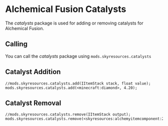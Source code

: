 # Alchemical Fusion Catalysts
The *catalysts* package is used for adding or removing catalysts for Alchemical Fusion.

## Calling
You can call the *catalysts* package using `mods.skyresources.catalysts`

## Catalyst Addition

```
//mods.skyresources.catalysts.add(IItemStack stack, float value);
mods.skyresources.catalysts.add(<minecraft:diamond>, 4.20);
```

## Catalyst Removal

```
//mods.skyresources.catalysts.remove(IItemStack output);
mods.skyresources.catalysts.remove(<skyresources:alchemyitemcomponent:2>);
```